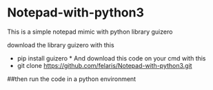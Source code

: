 # Notepad-with-python3
This is a simple notepad mimic with python library guizero

download the library guizero with this

*    pip install guizero     *
And download this code on your cmd with this
*  git clone https://github.com/felaris/Notepad-with-python3.git

##then run the code in a python environment
